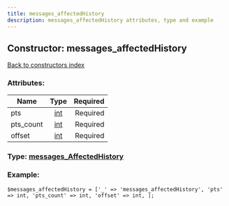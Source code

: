 ```yaml
---
title: messages_affectedHistory
description: messages_affectedHistory attributes, type and example
---
```

## Constructor: messages\_affectedHistory  
[Back to constructors index](index.md)



### Attributes:

| Name     |    Type       | Required |
|----------|:-------------:|---------:|
|pts|[int](../types/int.md) | Required|
|pts\_count|[int](../types/int.md) | Required|
|offset|[int](../types/int.md) | Required|



### Type: [messages\_AffectedHistory](../types/messages_AffectedHistory.md)


### Example:

```
$messages_affectedHistory = ['_' => 'messages_affectedHistory', 'pts' => int, 'pts_count' => int, 'offset' => int, ];
```